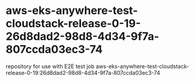 # aws-eks-anywhere-test-cloudstack-release-0-19-26d8dad2-98d8-4d34-9f7a-807ccda03ec3-74
repository for use with E2E test job aws-eks-anywhere-test-cloudstack-release-0-19:26d8dad2-98d8-4d34-9f7a-807ccda03ec3-74

